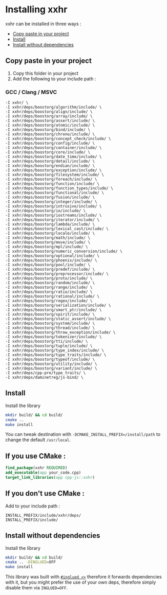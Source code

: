 
# Installing xxhr
xxhr can be installed in three ways :

* [Copy paste in your project](#copy-paste-in-your-project)
* [Install](#install)
* [Install without dependencies](#install-without-dependencies)

## Copy paste in your project
1. Copy this folder in your project
2. Add the following to your include path :

### GCC / Clang / MSVC

```
-I xxhr/ \
-I xxhr/deps/boostorg/algorithm/include/ \
-I xxhr/deps/boostorg/align/include/ \
-I xxhr/deps/boostorg/array/include/ \
-I xxhr/deps/boostorg/assert/include/ \
-I xxhr/deps/boostorg/atomic/include/ \
-I xxhr/deps/boostorg/bind/include/ \
-I xxhr/deps/boostorg/chrono/include/ \
-I xxhr/deps/boostorg/concept_check/include/ \
-I xxhr/deps/boostorg/config/include/ \
-I xxhr/deps/boostorg/container/include/ \
-I xxhr/deps/boostorg/core/include/ \
-I xxhr/deps/boostorg/date_time/include/ \
-I xxhr/deps/boostorg/detail/include/ \
-I xxhr/deps/boostorg/endian/include/ \
-I xxhr/deps/boostorg/exception/include/ \
-I xxhr/deps/boostorg/filesystem/include/ \
-I xxhr/deps/boostorg/foreach/include/ \
-I xxhr/deps/boostorg/function/include/ \
-I xxhr/deps/boostorg/function_types/include/ \
-I xxhr/deps/boostorg/functional/include/ \
-I xxhr/deps/boostorg/fusion/include/ \
-I xxhr/deps/boostorg/integer/include/ \
-I xxhr/deps/boostorg/intrusive/include/ \
-I xxhr/deps/boostorg/io/include/ \
-I xxhr/deps/boostorg/iostreams/include/ \
-I xxhr/deps/boostorg/iterator/include/ \
-I xxhr/deps/boostorg/lambda/include/ \
-I xxhr/deps/boostorg/lexical_cast/include/ \
-I xxhr/deps/boostorg/locale/include/ \
-I xxhr/deps/boostorg/math/include/ \
-I xxhr/deps/boostorg/move/include/ \
-I xxhr/deps/boostorg/mpl/include/ \
-I xxhr/deps/boostorg/numeric_conversion/include/ \
-I xxhr/deps/boostorg/optional/include/ \
-I xxhr/deps/boostorg/phoenix/include/ \
-I xxhr/deps/boostorg/pool/include/ \
-I xxhr/deps/boostorg/predef/include/ \
-I xxhr/deps/boostorg/preprocessor/include/ \
-I xxhr/deps/boostorg/proto/include/ \
-I xxhr/deps/boostorg/random/include/ \
-I xxhr/deps/boostorg/range/include/ \
-I xxhr/deps/boostorg/ratio/include/ \
-I xxhr/deps/boostorg/rational/include/ \
-I xxhr/deps/boostorg/regex/include/ \
-I xxhr/deps/boostorg/serialization/include/ \
-I xxhr/deps/boostorg/smart_ptr/include/ \
-I xxhr/deps/boostorg/spirit/include/ \
-I xxhr/deps/boostorg/static_assert/include/ \
-I xxhr/deps/boostorg/system/include/ \
-I xxhr/deps/boostorg/thread/include/ \
-I xxhr/deps/boostorg/throw_exception/include/ \
-I xxhr/deps/boostorg/tokenizer/include/ \
-I xxhr/deps/boostorg/tti/include/ \
-I xxhr/deps/boostorg/tuple/include/ \
-I xxhr/deps/boostorg/type_index/include/ \
-I xxhr/deps/boostorg/type_traits/include/ \
-I xxhr/deps/boostorg/typeof/include/ \
-I xxhr/deps/boostorg/utility/include/ \
-I xxhr/deps/boostorg/variant/include/ \
-I xxhr/deps/cpp-pre/type_traits/ \
-I xxhr/deps/daminetreg/js-bind/ \
```

## Install
Install the library
```sh
mkdir build/ && cd build/
cmake ..
make install
```

You can tweak destination with `-DCMAKE_INSTALL_PREFIX=/install/path` to change the default `/usr/local`.

## If you use CMake :

```cmake
find_package(xxhr REQUIRED)
add_executable(app your_code.cpp)
target_link_libraries(app cpp-js::xxhr)
```

## If you don't use CMake : 
Add to your include path : 
```
INSTALL_PREFIX/include/xxhr/deps/
INSTALL_PREFIX/include/
```

## Install without dependencies
Install the library
```sh
mkdir build/ && cd build/
cmake .. -DINGLUED=OFF
make install
```

This library was built with [`#inglued <>`](https://github.com/header-only/inglued) therefore it forwards dependencies with it, but you might prefer the use of your own deps, therefore simply disable them via `INGLUED=OFF`.
